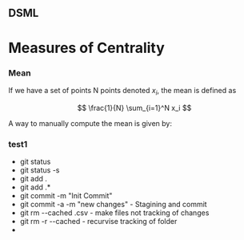 ## DSML

# Measures of Centrality

### Mean

If we have a set of points N points denoted $x_i$, the mean is defined as

$$ \frac{1}{N} \sum_{i=1}^N x_i $$

A way to manually compute the mean is given by:

### test1

- git status 
- git status -s
- git add .
- git add .* 
- git commit -m "Init Commit"
- git commit -a -m "new changes"  - Stagining and commit
- git rm --cached .csv - make files not tracking of changes 
- git rm -r --cached - recurvise tracking of folder
- 
